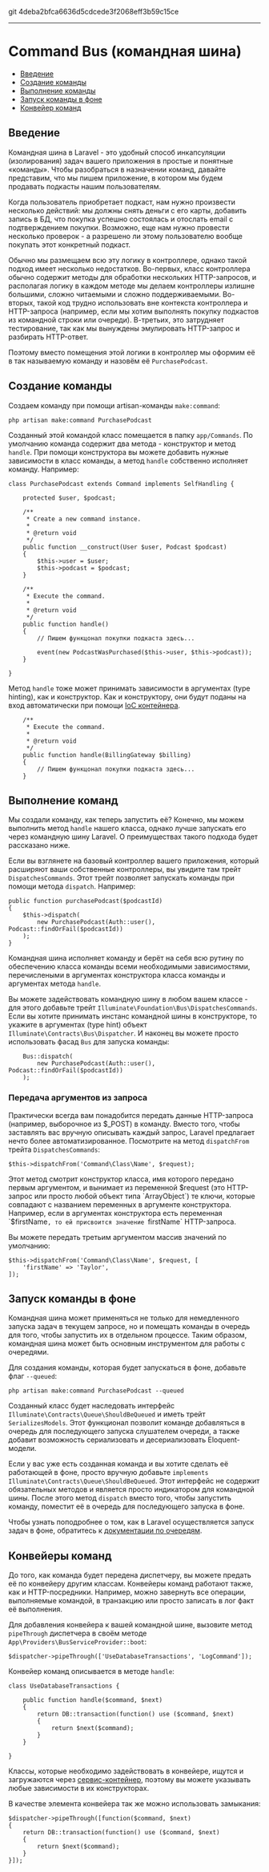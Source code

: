 git 4deba2bfca6636d5cdcede3f2068eff3b59c15ce

---

# Command Bus (командная шина)

- [Введение](#introduction)
- [Cоздание команды](#creating-commands)
- [Выполнение команды](#dispatching-commands)
- [Запуск команды в фоне](#queued-commands)
- [Конвейер команд](#command-pipeline)

<a name="introduction"></a>
## Введение

Командная шина в Laravel - это удобный способ инкапсуляции (изолирования) задач вашего приложения в простые и понятные «команды».
Чтобы разобраться в назначении команд, давайте представим, что мы пишем приложение, в котором мы будем продавать подкасты нашим пользователям.

Когда пользователь приобретает подкаст, нам нужно произвести несколько действий: мы должны снять деньги с его карты, добавить запись в БД,
что покупка успешно состоялась и отослать email с подтверждением покупки.
Возможно, еще нам нужно провести несколько проверок - а разрешено ли этому пользователю вообще покупать этот конкретный подкаст. 

Обычно мы размещаем всю эту логику в контроллере, однако такой подход имеет несколько недостатков.
Во-первых, класс контроллера обычно содержит методы для обработки нескольких HTTP-запросов, и располагая логику в каждом методе
мы делаем контроллеры излишне большими, сложно читаемыми и сложно поддерживаемыми.
Во-вторых, такой код трудно использовать вне контекста контроллера и HTTP-запроса (например, если мы хотим выполнять покупку подкастов
из командной строки или очереди).
В-третьих, это затрудняет тестирование, так как мы вынуждены эмулировать HTTP-запрос и разбирать HTTP-ответ.

Поэтому вместо помещения этой логики в контроллер мы оформим её в так называемую команду и назовём её `PurchasePodcast`.

<a name="creating-commands"></a>
## Создание команды

Создаем команду при помощи artisan-команды `make:command`:

	php artisan make:command PurchasePodcast

Созданный этой командой класс помещается в папку `app/Commands`. По умолчанию команда содержит два метода - конструктор и метод `handle`.
При помощи конструктора вы можете добавить нужные зависимости в класс команды, а метод `handle` собственно исполняет команду. Например:

	class PurchasePodcast extends Command implements SelfHandling {

		protected $user, $podcast;

		/**
		 * Create a new command instance.
		 *
		 * @return void
		 */
		public function __construct(User $user, Podcast $podcast)
		{
			$this->user = $user;
			$this->podcast = $podcast;
		}

		/**
		 * Execute the command.
		 *
		 * @return void
		 */
		public function handle()
		{
			// Пишем функцонал покупки подкаста здесь...

			event(new PodcastWasPurchased($this->user, $this->podcast));
		}

	}

Метод `handle` тоже может принимать зависимости в аргументах (type hinting), как и конструктор. Как и конструктору, они будут поданы на вход
автоматически при помощи [IoC контейнера](/docs/{{version}}/container).

		/**
		 * Execute the command.
		 *
		 * @return void
		 */
		public function handle(BillingGateway $billing)
		{
			// Пишем функцонал покупки подкаста здесь...
		}

<a name="dispatching-commands"></a>
## Выполнение команд

Мы создали команду, как теперь запустить её? Конечно, мы можем выполнить метод `handle` нашего класса, однако лучше запускать его через
командную шину Laravel. О преимуществах такого подхода будет рассказано ниже.

Если вы взглянете на базовый контроллер вашего приложения, который расширяют ваши собственные контроллеры, вы увидите там трейт `DispatchesCommands`.
Этот трейт позволяет запускать команды при помощи метода `dispatch`. Например:

	public function purchasePodcast($podcastId)
	{
		$this->dispatch(
			new PurchasePodcast(Auth::user(), Podcast::findOrFail($podcastId))
		);
	}

Командная шина исполняет команду и берёт на себя всю рутину по обеспечению класса команды всеми необходимыми зависимостями, перечислеными
в аргументах конструктора класса команды и аргументах метода `handle`.

Вы можете задействовать командную шину в любом вашем классе - для этого добавьте трейт `Illuminate\Foundation\Bus\DispatchesCommands`.
Если вы хотите принимать инстанс командной шины в конструкторе, то укажите в аргументах (type hint) объект `Illuminate\Contracts\Bus\Dispatcher`.
И наконец вы можете просто использовать фасад `Bus` для запуска команды:

		Bus::dispatch(
			new PurchasePodcast(Auth::user(), Podcast::findOrFail($podcastId))
		);

### Передача аргументов из запроса

Практически всегда вам понадобится передать данные HTTP-запроса (например, выборочное из $_POST) в команду. Вместо того, чтобы заставлять вас
вручную описывать каждый запрос, Laravel предлагает нечто более автоматизированное. Посмотрите на метод `dispatchFrom` трейта `DispatchesCommands`:

	$this->dispatchFrom('Command\Class\Name', $request);

Этот метод смотрит конструктор класса, имя которого передано первым аргументом, и вынимает из переменной $request (это HTTP-запрос или просто
любой объект типа `ArrayObject`) те ключи, которые совпадают с названием переменных в аргументе конструктора.
Например, если в аргументах конструктора есть переменная `$firstNаme`, то ей присвоится значение `firstName` HTTP-запроса.

Вы можете передать третьим аргументом массив значений по умолчанию:

	$this->dispatchFrom('Command\Class\Name', $request, [
		'firstName' => 'Taylor',
	]);

<a name="queued-commands"></a>
## Запуск команды в фоне

Командная шина может применяться не только для немедленного запуска задач в текущем запросе, но и помещать команды в очередь для того, чтобы
запустить их в отдельном процессе. Таким образом, командная шина может быть основным инструментом для работы с очередями. 

Для создания команды, которая будет запускаться в фоне, добавьте флаг `--queued`:

	php artisan make:command PurchasePodcast --queued

Созданный класс будет наследовать интерфейс `Illuminate\Contracts\Queue\ShouldBeQueued` и иметь трейт `SerializesModels`.
Этот функционал позволит команде добавляться в очередь для последующего запуска слушателем очереди, а также добавит возможность сериализовать
и десериализовать Eloquent-модели. 

Если у вас уже есть созданная команда и вы хотите сделать её работающей в фоне, просто вручную добавьте
`implements Illuminate\Contracts\Queue\ShouldBeQueued`. Этот интерфейс не содержит обязательных методов и является просто индикатором
для командной шины. После этого метод `dispatch` вместо того, чтобы запустить команду, поместит её в очередь для последующего запуска в фоне.

Чтобы узнать поподробнее о том, как в Laravel осуществляется запуск задач в фоне, обратитесь к [документации по очередям](/docs/{{version}}/queues).

<a name="command-pipeline"></a>
## Конвейеры команд

До того, как команда будет передена диспетчеру, вы можете предать её по конвейеру другим классам.
Конвейеры команд работают также, как и HTTP-посредники.
Например, можно завернуть все операции, выполняемые командой, в транзакцию или просто записать в лог факт её выполнения.

Для добавления конвейера к вашей командной шине, вызовите метод `pipeThrough` диспетчера в своём методе `App\Providers\BusServiceProvider::boot`:

	$dispatcher->pipeThrough(['UseDatabaseTransactions', 'LogCommand']);

Конвейер команд описывается в методе `handle`:

	class UseDatabaseTransactions {

		public function handle($command, $next)
		{
			return DB::transaction(function() use ($command, $next)
			{
				return $next($command);
			}
		}

	}

Классы, которые необходимо задействовать в конвейере, ищутся и загружаются через [сервис-контейнер](/docs/{{version}}/container), поэтому вы можете указывать
любые зависимости в их конструкторах.

В качестве элемента конвейера так же можно использовать замыкания:

	$dispatcher->pipeThrough([function($command, $next)
	{
		return DB::transaction(function() use ($command, $next)
		{
			return $next($command);
		}
	}]);
